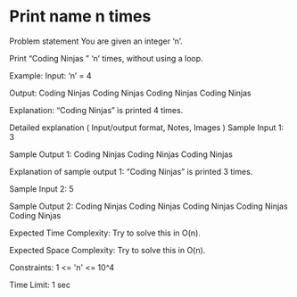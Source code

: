 
#  Print name n times

Problem statement
You are given an integer ‘n’.



Print “Coding Ninjas ” ‘n’ times, without using a loop.



Example:
Input: ‘n’  = 4

Output:
Coding Ninjas Coding Ninjas Coding Ninjas Coding Ninjas 

Explanation: “Coding Ninjas” is printed 4 times. 


Detailed explanation ( Input/output format, Notes, Images )
Sample Input 1:
3


Sample Output 1:
Coding Ninjas Coding Ninjas Coding Ninjas 


Explanation of sample output 1:
“Coding Ninjas” is printed 3 times. 

Sample Input 2:
5


Sample Output 2:
Coding Ninjas Coding Ninjas Coding Ninjas Coding Ninjas Coding Ninjas 


Expected Time Complexity:
Try to solve this in O(n).


Expected Space Complexity:
Try to solve this in O(n).


Constraints:
1 <= 'n' <= 10^4

Time Limit: 1 sec
